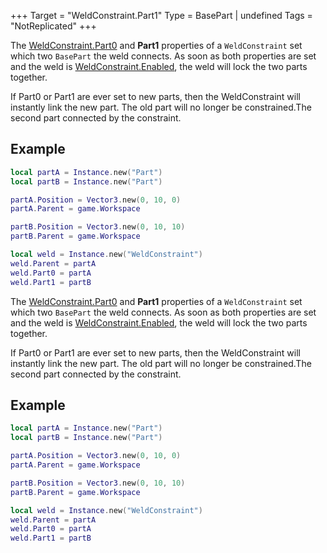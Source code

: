 +++
Target = "WeldConstraint.Part1"
Type = BasePart | undefined
Tags = "NotReplicated"
+++

The [WeldConstraint.Part0](https://developer.roblox.com/api-reference/property/WeldConstraint/Part0) and **Part1** properties of a `WeldConstraint` set which two `BasePart` the weld connects. As soon as both properties are set and the weld is [WeldConstraint.Enabled](https://developer.roblox.com/api-reference/property/WeldConstraint/Enabled), the weld will lock the two parts together.If Part0 or Part1 are ever set to new parts, then the WeldConstraint will instantly link the new part. The old part will no longer be constrained.The second part connected by the constraint.## Example```lualocal partA = Instance.new("Part")local partB = Instance.new("Part")partA.Position = Vector3.new(0, 10, 0)partA.Parent = game.WorkspacepartB.Position = Vector3.new(0, 10, 10)partB.Parent = game.Workspacelocal weld = Instance.new("WeldConstraint")weld.Parent = partAweld.Part0 = partAweld.Part1 = partB```	The [WeldConstraint.Part0](https://developer.roblox.com/api-reference/property/WeldConstraint/Part0) and **Part1** properties of a `WeldConstraint` set which two `BasePart` the weld connects. As soon as both properties are set and the weld is [WeldConstraint.Enabled](https://developer.roblox.com/api-reference/property/WeldConstraint/Enabled), the weld will lock the two parts together.If Part0 or Part1 are ever set to new parts, then the WeldConstraint will instantly link the new part. The old part will no longer be constrained.The second part connected by the constraint.## Example```lualocal partA = Instance.new("Part")local partB = Instance.new("Part")partA.Position = Vector3.new(0, 10, 0)partA.Parent = game.WorkspacepartB.Position = Vector3.new(0, 10, 10)partB.Parent = game.Workspacelocal weld = Instance.new("WeldConstraint")weld.Parent = partAweld.Part0 = partAweld.Part1 = partB```